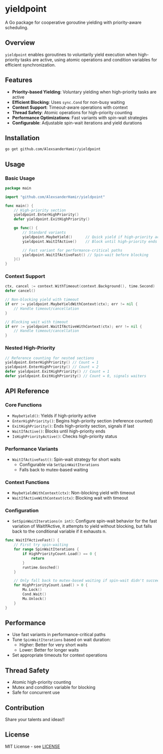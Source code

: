 # yieldpoint

A Go package for cooperative goroutine yielding with priority-aware scheduling.

## Overview

`yieldpoint` enables goroutines to voluntarily yield execution when high-priority tasks are active, using atomic operations and condition variables for efficient synchronization.

## Features

- **Priority-based Yielding**: Voluntary yielding when high-priority tasks are active
- **Efficient Blocking**: Uses `sync.Cond` for non-busy waiting
- **Context Support**: Timeout-aware operations with context
- **Thread Safety**: Atomic operations for high-priority counting
- **Performance Optimizations**: Fast variants with spin-wait strategies
- **Configurable**: Adjustable spin-wait iterations and yield durations

## Installation

```bash
go get github.com/AlexsanderHamir/yieldpoint
```

## Usage

### Basic Usage

```go
package main

import "github.com/AlexsanderHamir/yieldpoint"

func main() {
    // High-priority section
    yieldpoint.EnterHighPriority()
    defer yieldpoint.ExitHighPriority()

    go func() {
        // Standard variants
        yieldpoint.MaybeYield()      // Quick yield if high-priority active
        yieldpoint.WaitIfActive()    // Block until high-priority ends

        // Fast variant for performance-critical paths
        yieldpoint.WaitIfActiveFast() // Spin-wait before blocking
    }()
}
```

### Context Support

```go
ctx, cancel := context.WithTimeout(context.Background(), time.Second)
defer cancel()

// Non-blocking yield with timeout
if err := yieldpoint.MaybeYieldWithContext(ctx); err != nil {
    // Handle timeout/cancellation
}

// Blocking wait with timeout
if err := yieldpoint.WaitIfActiveWithContext(ctx); err != nil {
    // Handle timeout/cancellation
}
```

### Nested High-Priority

```go
// Reference counting for nested sections
yieldpoint.EnterHighPriority() // Count = 1
yieldpoint.EnterHighPriority() // Count = 2
defer yieldpoint.ExitHighPriority() // Count = 1
defer yieldpoint.ExitHighPriority() // Count = 0, signals waiters
```

## API Reference

### Core Functions

- `MaybeYield()`: Yields if high-priority active
- `EnterHighPriority()`: Begins high-priority section (reference counted)
- `ExitHighPriority()`: Ends high-priority section, signals if last
- `WaitIfActive()`: Blocks until high-priority ends
- `IsHighPriorityActive()`: Checks high-priority status

### Performance Variants

- `WaitIfActiveFast()`: Spin-wait strategy for short waits
  - Configurable via `SetSpinWaitIterations`
  - Falls back to mutex-based waiting

### Context Functions

- `MaybeYieldWithContext(ctx)`: Non-blocking yield with timeout
- `WaitIfActiveWithContext(ctx)`: Blocking wait with timeout

### Configuration

- `SetSpinWaitIterations(n int)`: Configure spin-wait behavior for the fast variation of WaitIfActive, it attempts to yield without blocking, but falls back to the conditional variable if it exhausts n.

```` go
func WaitIfActiveFast() {
	// First try spin-waiting
	for range SpinWaitIterations {
		if HighPriorityCount.Load() == 0 {
			return
		}
		runtime.Gosched()
	}

	// Only fall back to mutex-based waiting if spin-wait didn't succeed
	for HighPriorityCount.Load() > 0 {
		Mu.Lock()
		Cond.Wait()
		Mu.Unlock()
	}
}
````

## Performance

- Use fast variants in performance-critical paths
- Tune `SpinWaitIterations` based on wait duration:
  - Higher: Better for very short waits
  - Lower: Better for longer waits
- Set appropriate timeouts for context operations

## Thread Safety

- Atomic high-priority counting
- Mutex and condition variable for blocking
- Safe for concurrent use

## Contribution

Share your talents and ideas!!

## License

MIT License - see [LICENSE](LICENSE)

